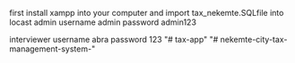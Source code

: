 first install xampp into your computer and import tax_nekemte.SQLfile into locast
admin 
username admin
password admin123

interviewer
username abra
password 123
  "# tax-app" 
"# nekemte-city-tax-management-system-" 
